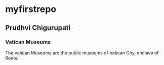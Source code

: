 # myfirstrepo

## Prudhvi Chigurupati
### Vatican Museums
 
 The vatican Museums are the public museums of Vatican City, enclave of Rome. 
